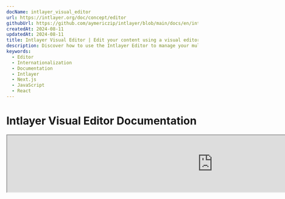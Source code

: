 ```yaml
---
docName: intlayer_visual_editor
url: https://intlayer.org/doc/concept/editor
githubUrl: https://github.com/aymericzip/intlayer/blob/main/docs/en/intlayer_visual_editor.md
createdAt: 2024-08-11
updatedAt: 2024-08-11
title: Intlayer Visual Editor | Edit your content using a visual editor
description: Discover how to use the Intlayer Editor to manage your multilingual website. Follow the steps in this online documentation to set up your project in a few minutes.
keywords:
  - Editor
  - Internationalization
  - Documentation
  - Intlayer
  - Next.js
  - JavaScript
  - React
---
```


# Intlayer Visual Editor Documentation

<iframe title="Visual Editor + CMS for Your Web App: Intlayer Explained" class="m-auto aspect-[16/9] w-full overflow-hidden rounded-lg border-0" allow="autoplay; gyroscope;" loading="lazy" width="1080" height="auto" src="https://www.youtube.com/embed/UDDTnirwi_4?autoplay=0&amp;origin=http://intlayer.org&amp;controls=0&amp;rel=1"/>

The Intlayer Visual Editor is a tool that will wrap your website to interact with your content declaration files using a visual editor.

![Intlayer Visual Editor Interface](https://github.com/aymericzip/intlayer/blob/main/docs/assets/visual_editor.gif)

The `intlayer-editor` package is based on Intlayer and is available for JavaScript applications, such as React (Create React App), Vite + React, and Next.js.

## Visual editor vs CMS

The Intlayer Visual editor is a tool that allows you to manage your content in a visual editor for local dictionaries. Once a change is made, the content will be replaced in the code-base. That means that the application will be rebuilt and the page will be reloaded to display the new content.

In contrast, the [Intlayer CMS](https://github.com/aymericzip/intlayer/blob/main/docs/en-GB/intlayer_CMS.md) is a tool that allows you to manage your content in a visual editor for distant dictionaries. Once a change is made, the content will **not** impact your code-base. And the website will automatically display the changed content.

## Integrate Intlayer into your application

For more details on how to integrate intlayer, see the relevant section below:

### Integrating with Next.js

For integration with Next.js, refer to the [setup guide](https://github.com/aymericzip/intlayer/blob/main/docs/en-GB/intlayer_with_nextjs_15.md).

### Integrating with Create React App

For integration with Create React App, refer to the [setup guide](https://github.com/aymericzip/intlayer/blob/main/docs/en-GB/intlayer_with_create_react_app.md).

### Integrating with Vite + React

For integration with Vite + React, refer to the [setup guide](https://github.com/aymericzip/intlayer/blob/main/docs/en-GB/intlayer_with_vite+react.md).

## How Intlayer Editor Works

The visual editor in an application that includes two things:

- A frontend application that will display your website into a iframe. If your website uses Intlayer, the visual editor will automatically detect your content, and will allow you to interact with it. Once a modification is made, you will be able to download your changes.

- Once you clicked the download button, the visual editor will send a request to the server to replace your content declaration files with the new content (wherever these files are declared in your project).

> Note that for now, Intlayer Editor will write your content declaration files as JSON files.

## Installation

Once Intlayer is configured in your project, simply install `intlayer-editor` as a development dependency:

```bash packageManager="npm"
npm install intlayer-editor --save-dev
```

```bash packageManager="yarn"
yarn add intlayer-editor --save-dev
```

```bash packageManager="pnpm"
pnpm add intlayer-editor --save-dev
```

## Configuration

In your Intlayer configuration file, you can customise the editor settings:

```typescript fileName="intlayer.config.ts" codeFormat="typescript"
import type { IntlayerConfig } from "intlayer";

const config: IntlayerConfig = {
  // ... other configuration settings
  editor: {
    /**
     * Required
     * The URL of the application.
     * This is the URL targeted by the visual editor.
     * Example: 'http://localhost:3000'
     */
    applicationURL: process.env.INTLAYER_APPLICATION_URL,
    /**
     * Optional
     * Default as `true`. If `false`, the editor is inactive and cannot be accessed.
     * Can be used to disable the editor for specific environments for security reason, such as production.
     */
    enabled: process.env.INTLAYER_ENABLED,
    /**
     * Optional
     * Default as `8000`.
     * The port of the editor server.
     */
    port: process.env.INTLAYER_PORT,
    /**
     * Optional
     * Default as "http://localhost:8000"
     * The URL of the editor server.
     */
    editorURL: process.env.INTLAYER_EDITOR_URL,
  },
};

export default config;
```

```javascript fileName="intlayer.config.mjs" codeFormat="esm"
/** @type {import('intlayer').IntlayerConfig} */
const config = {
  // ... other configuration settings
  editor: {
    /**
     * Required
     * The URL of the application.
     * This is the URL targeted by the visual editor.
     * Example: 'http://localhost:3000'
     */
    applicationURL: process.env.INTLAYER_APPLICATION_URL,
    /**
     * Optional
     * Default as `true`. If `false`, the editor is inactive and cannot be accessed.
     * Can be used to disable the editor for specific environments for security reason, such as production.
     */
    enabled: process.env.INTLAYER_ENABLED,
    /**
     * Optional
     * Default as `8000`.
     * The port used by the visual editor server.
     */
    port: process.env.INTLAYER_PORT,
    /**
     * Optional
     * Default as "http://localhost:8000"
     * The URL of the editor server to reach from the application. Used to restrict the origins that can interact with the application for security reasons. If set to `'*'`, the editor is accessible from any origin. Should be set if port is changed, or if the editor is hosted on a different domain.
     */
    editorURL: process.env.INTLAYER_EDITOR_URL,
  },
};

export default config;
```

```javascript fileName="intlayer.config.cjs" codeFormat="commonjs"
/** @type {import('intlayer').IntlayerConfig} */
const config = {
  // ... other configuration settings
  editor: {
    /**
     * Required
     * The URL of the application.
     * This is the URL targeted by the visual editor.
     */
    applicationURL: process.env.INTLAYER_APPLICATION_URL,
    /**
     * Optional
     * Default as `8000`.
     * The port of the editor server.
     */
    port: process.env.INTLAYER_PORT,
    /**
     * Optional
     * Default as "http://localhost:8000"
     * The URL of the editor server.
     */
    editorURL: process.env.INTLAYER_EDITOR_URL,
    /**
     * Optional
     * Default as `true`. If `false`, the editor is inactive and cannot be accessed.
     * Can be used to disable the editor for specific environments for security reason, such as production.
     */
    enabled: process.env.INTLAYER_ENABLED,
  },
};

module.exports = config;
```

> To see all available parameters, refer to the [configuration documentation](https://github.com/aymericzip/intlayer/blob/main/docs/en-GB/configuration.md).

## Using the Editor

1. When the editor is installed, you can start the editor using the following command:

   ```bash packageManager="npm"
   npx intlayer-editor start
   ```

   ```bash packageManager="yarn"
   yarn intlayer-editor start
   ```

   ```bash packageManager="pnpm"
   pnpm intlayer-editor start
   ```

   > **Note that you should run your application in parallel.** The application URL should match the one you set in the editor configuration (`applicationURL`).

2. Then, open the URL provided. By default `http://localhost:8000`.

   You can view each field indexed by Intlayer by hovering over your content with your cursor.

   ![Hovering over content](https://github.com/aymericzip/intlayer/blob/main/docs/assets/intlayer_editor_hover_content.png)

3. If your content is outlined, you can long-press it to display the edit drawer.

## Debug

If you encounter any issues with the visual editor, check the following:

- The visual editor and the application are running.

- The [`editor`](/en-GB/doc/concept/configuration#editor-configuration) configuration are correctly set in your Intlayer configuration file.

  - Required fields:
    - The application URL should match the one you set in the editor configuration (`applicationURL`).

- The visual editor use an iframe to display your website. Ensure that the Content Security Policy (CSP) of your website allows the CMS url as `frame-ancestors` ('http://localhost:8000' by default). Check the editor console for any error.
